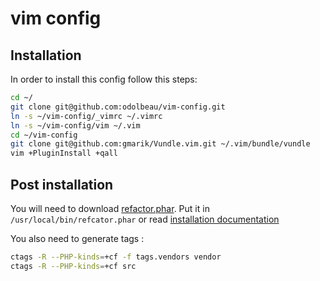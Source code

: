 # vim config

## Installation

In order to install this config follow this steps:

```bash
cd ~/
git clone git@github.com:odolbeau/vim-config.git
ln -s ~/vim-config/_vimrc ~/.vimrc
ln -s ~/vim-config/vim ~/.vim
cd ~/vim-config
git clone git@github.com:gmarik/Vundle.vim.git ~/.vim/bundle/vundle
vim +PluginInstall +qall
```

## Post installation

You will need to download [refactor.phar](https://github.com/QafooLabs/php-refactoring-browser).
Put it in `/usr/local/bin/refcator.phar` or read [installation documentation](https://github.com/vim-php/vim-php-refactoring)

You also need to generate tags :

```bash
ctags -R --PHP-kinds=+cf -f tags.vendors vendor
ctags -R --PHP-kinds=+cf src
```
